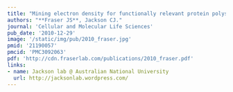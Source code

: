 ```yaml
---
title: "Mining electron density for functionally relevant protein polysterism in crystal structures."
authors: "**Fraser JS**, Jackson CJ."
journal: 'Cellular and Molecular Life Sciences'
pub_date: '2010-12-29'
image: '/static/img/pub/2010_fraser.jpg'
pmid: '21190057'
pmcid: 'PMC3092063'
pdf: 'http://cdn.fraserlab.com/publications/2010_fraser.pdf'
links:
- name: Jackson lab @ Australian National University
  url: http://jacksonlab.wordpress.com/
---
```

